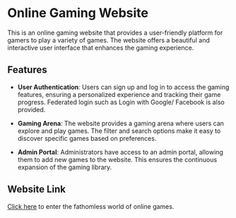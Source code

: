 # Online Gaming Website

This is an online gaming website that provides a user-friendly platform for gamers to play a variety of games. The website offers a beautiful and interactive user interface that enhances the gaming experience.

## Features

- **User Authentication**: Users can sign up and log in to access the gaming features, ensuring a personalized experience and tracking their game progress. Federated login such as Login with Google/ Facebook is also provided.

- **Gaming Arena**: The website provides a gaming arena where users can explore and play games. The filter and search options make it easy to discover specific games based on preferences.

- **Admin Portal**: Administrators have access to an admin portal, allowing them to add new games to the website. This ensures the continuous expansion of the gaming library.

## Website Link

[Click here](https://github.com/whothefisyash/Oceanofgames) to enter the fathomless world of online games.

